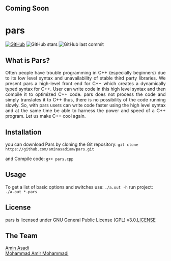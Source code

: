 ## Coming Soon
# pars

[![GitHub](https://img.shields.io/github/license/aminasadiam/pars)](https://github.com/aminasadiam/pars/blob/main/LICENSE) ![GitHub stars](https://img.shields.io/github/stars/aminasadiam/pars?style=plastic) ![GitHub last commit](https://img.shields.io/github/last-commit/aminasadiam/pars)

## What is Pars?
<p align="justify">
Often people have trouble programming in C++ (especially beginners) due to its low level syntax and unavailability of stable third party libraries. We present pars a high-level front end for C++ which creates a dynamically typed syntax for C++. User can write code in this high level syntax and then compile it to optimized C++ code. pars does not process the code and simply translates it to C++ thus, there is no possibility of the code running slowly. So, with pars users can write code faster using the high level syntax and at the same time be able to harness the power and speed of a C++ program. Let us make C++ cool again.
</p>

## Installation
you can download Pars by cloning the Git repository:
`git clone https://github.com/aminasadiam/pars.git`

and Compile code:
`
g++ pars.cpp
`

## Usage
To get a list of basic options and switches use:
`
./a.out -h
`
run project:
`
./a.out *.pars
`

## License
pars is licensed under GNU General Public License (GPL) v3.0.<a href="https://github.com/aminasadiam/pars/blob/main/LICENSE">LICENSE</a>

## The Team
<a href="https://github.com/aminasadiam">Amin Asadi</a><br />
<a href="https://github.com/MohammadAmirMohammadi">Mohammad Amir Mohammadi</a>
